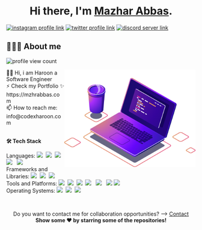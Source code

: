 <h1 align="center"> Hi there, I'm <a href="https://www.linkedin.com/in/mazhar-abbas-564bb4303/">Mazhar Abbas</a>.</h1>

[![instagram profile link](https://img.shields.io/badge/Instagram-E4405F?style=for-the-badge&logo=instagram&logoColor=white)](https://instagram.com/codexharoon)
[![twitter profile link](https://img.shields.io/badge/Twitter-1DA1F2?style=for-the-badge&logo=twitter&logoColor=white)](https://twitter.com/thecodexharoon)
[![discord server link](https://img.shields.io/badge/Discord-7289DA?style=for-the-badge&logo=discord&logoColor=white)]([https://discord.gg/](https://discord.gg/MnDDrfE))

## 👨🏻‍💻 About me
![profile view count](https://komarev.com/ghpvc/?username=mzhrabbas1338)

 <img src="https://raw.githubusercontent.com/codexharoon/codexharoon/main/Assets/illustration.png" min-width="300px" max-width="300px" width="350px" align="right"> 
🙋‍♂️ Hi, i am Haroon a Software Engineer<br>
⚡ Check my Portfolio ✨ https://mzhrabbas.com<br>
📫 How to reach me: info@codexharoon.com<br>

<br><b>🛠 Tech Stack</b><br>

Languages: <img src="https://img.shields.io/badge/-python-437CAC?logo=python&logoColor=white&style=flat">&nbsp;
<img src="https://img.shields.io/badge/-Mysql-DC8F0F?logo=Mysql&logoColor=white&style=flat">&nbsp; 
<img src="https://img.shields.io/badge/-HTML5-DE5934?logo=HTML5&logoColor=white&style=flat">&nbsp;
<img src="https://img.shields.io/badge/-CSS3-2275B2?logo=CSS3&logoColor=white&style=flat"> &nbsp; 
<img src="https://img.shields.io/badge/-R-0E7ACE?logo=r&logoColor=white&style=flat"> &nbsp;<br>
Frameworks and Libraries: <!--- Frameworks and Libraries goes here -->
<img src="https://img.shields.io/badge/-Numpy-0E7ACE?logo=numpy&logoColor=white&style=flat">&nbsp;
<img src="https://img.shields.io/badge/-Pandas-150455?logo=pandas&logoColor=white&style=flat">&nbsp;
<img src="https://img.shields.io/badge/-Sklearn-F09437?logo=scikit-learn&logoColor=white&style=flat">&nbsp;&nbsp;<br>
Tools and Platforms: <img src="https://img.shields.io/badge/-Git-orange?logo=Git&logoColor=white&style=flat">&nbsp; 
<img src="https://img.shields.io/badge/-Cloudflare-4679A4?logo=Cloudflare&logoColor=orange&style=flat">&nbsp;
<img src="https://img.shields.io/badge/-Visual%20Studio%20Code-25AEF4?logo=visualstudio&logoColor=white&style=flat">&nbsp;
<img src="https://img.shields.io/badge/-Android Studio-green?logo=Android&logoColor=white&style=flat"> &nbsp;
<img src="https://img.shields.io/badge/-Jupyter-D7522D?logo=Jupyter&logoColor=white&style=flat">&nbsp;&nbsp;
<img src="https://img.shields.io/badge/-PyCharm-1ECE87?logo=pycharm&logoColor=white&style=flat">
<img src="https://img.shields.io/badge/-TensorFlow-F78900?logo=Tensorflow&logoColor=white&style=flat"> <br>
Operating Systems: <img src="https://img.shields.io/badge/-Windows-0F7BCF?logo=Windows&logoColor=white&style=flat">&nbsp;
<img src="https://img.shields.io/badge/-Linux-EDBD2B?logo=Linux&logoColor=black&style=flat">&nbsp;
<img src="https://img.shields.io/badge/-Mac-F7F7F7?logo=Macos&logoColor=black&style=flat">&nbsp;<br>


<br><p align="center">
Do you want to contact me for collaboration opportunities? ⟶ <a href="mailto:info@codexharoon.com">Contact</a><br>
<b> Show some ❤️ by starring some of the repositories!</p> </div>
